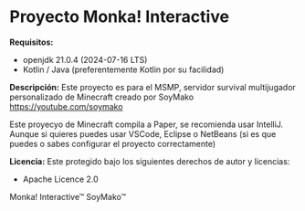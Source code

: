 # Proyecto Monka! Interactive

**Requisitos:**
- openjdk 21.0.4 (2024-07-16 LTS)
- Kotlin / Java (preferentemente Kotlin por su facilidad)

**Descripción:**
Este proyecto es para el MSMP, servidor survival multijugador personalizado de Minecraft creado por SoyMako
https://youtube.com/soymako

Este proyecyo de Minecraft compila a Paper, se recomienda usar IntelliJ.
Aunque si quieres puedes usar VSCode, Eclipse o NetBeans (si es que puedes o sabes configurar el proyecto correctamente)


**Licencia:**
Este protegido bajo los siguientes derechos de autor y licencias:
- Apache Licence 2.0

Monka! Interactive™
SoyMako™

